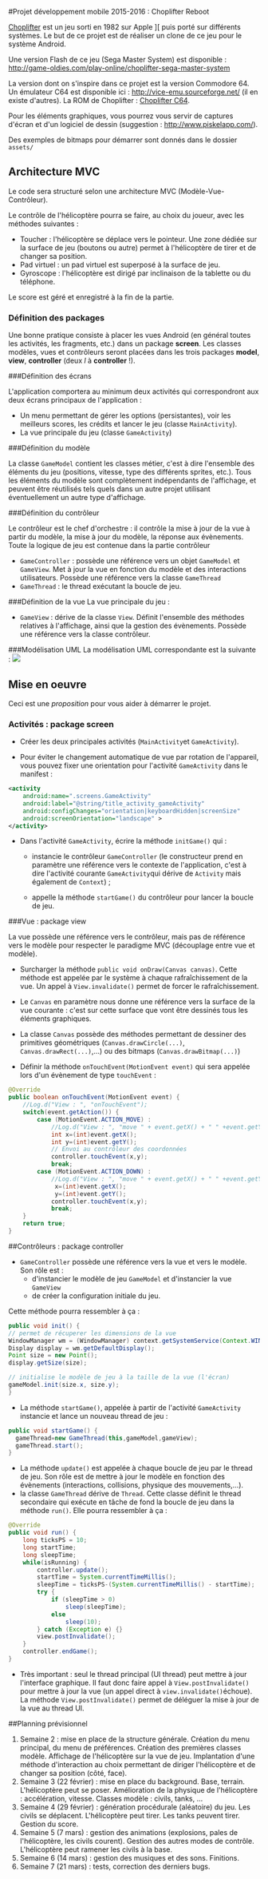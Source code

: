 #Projet développement mobile 2015-2016 : Choplifter Reboot

<a href="https://fr.wikipedia.org/wiki/Choplifter">Choplifter</a> est un jeu sorti en 1982 sur Apple ][ puis porté sur différents systèmes.
Le but de ce projet est de réaliser un clone de ce jeu pour le système Android.

Une version Flash de ce jeu (Sega Master System) est disponible : <http://game-oldies.com/play-online/choplifter-sega-master-system>

La version dont on s'inspire dans ce projet est la version Commodore 64. Un émulateur C64 est disponible ici : <http://vice-emu.sourceforge.net/> (il en existe d'autres). La ROM de Choplifter : <a href="rom/CHOPLIFT.PRG">Choplifter C64</a>.

Pour les éléments graphiques, vous pourrez vous servir de captures d'écran et d'un logiciel de dessin (suggestion : <http://www.piskelapp.com/>).

Des exemples de bitmaps pour démarrer sont donnés dans le dossier `assets/`

## Architecture MVC

Le code sera structuré selon une architecture MVC (Modèle-Vue-Contrôleur).

Le contrôle de l'hélicoptère pourra se faire, au choix du joueur, avec les méthodes suivantes :

- Toucher : l'hélicoptère se déplace vers le pointeur. Une zone dédiée sur la surface de jeu (boutons ou autre) permet à l'hélicoptère de tirer et de changer sa position.
- Pad virtuel : un pad virtuel est superposé à la surface de jeu.
- Gyroscope : l'hélicoptère est dirigé par inclinaison de la tablette ou du téléphone. 


Le score est géré et enregistré à la fin de la partie.
	
### Définition des packages

Une bonne pratique consiste à placer les vues Android (en général toutes les activités, les fragments, etc.) dans un package **screen**.
Les classes modèles, vues et contrôleurs seront placées dans les trois packages **model**, **view**, **controller** (deux *l* à **controller** !).

	
###Définition des écrans

L'application comportera au minimum deux activités qui correspondront aux deux écrans principaux de l'application : 

- Un menu permettant de gérer les options (persistantes), voir les meilleurs scores, les crédits et lancer le jeu (classe ``MainActivity``).
- La vue principale du jeu (classe ``GameActivity``) 

	

###Définition du modèle

La classe ``GameModel`` contient les classes métier, c'est à dire l'ensemble des éléments du jeu (positions, vitesse, type des différents sprites, etc.).
Tous les éléments du modèle sont complètement indépendants de l'affichage, et peuvent être réutilisés tels quels dans un autre projet utilisant éventuellement un autre type d'affichage.

	
###Définition du contrôleur

Le contrôleur est le chef d'orchestre : il contrôle la mise à jour de la vue à partir du modèle, la mise à jour du modèle, la réponse aux évènements.
Toute la logique de jeu est contenue dans la partie contrôleur

- ``GameController`` : possède une référence vers un objet ``GameModel`` et ``GameView``. Met à jour la vue en fonction du modèle et des interactions utilisateurs. Possède une référence vers la classe ``GameThread``
- ``GameThread`` : le thread exécutant la boucle de jeu. 

			
###Définition de la vue	
La vue principale du jeu :
 
- ``GameView`` : dérive de la classe `View`. Définit l'ensemble des méthodes relatives à l'affichage, ainsi que la gestion des évènements.
				Possède une référence vers la classe contrôleur.

###Modélisation UML
La modélisation UML correspondante est la suivante :
	<img src="fig/mvc.png">  
	

## Mise en oeuvre
Ceci est une  *proposition* pour vous aider à démarrer le projet.

### Activités : package screen

- Créer les deux principales activités (`MainActivity`et `GameActivity`).

- Pour éviter le changement automatique de vue par rotation de l'appareil, vous pouvez fixer une orientation pour l'activité ``GameActivity`` dans le manifest :

```xml
<activity
    android:name=".screens.GameActivity"
    android:label="@string/title_activity_gameActivity"
    android:configChanges="orientation|keyboardHidden|screenSize"
    android:screenOrientation="landscape" >            
</activity>
```

- Dans l'activité `GameActivity`, écrire la méthode `initGame()` qui :

	- instancie le contrôleur `GameController` (le constructeur prend en paramètre une référence vers le contexte de l'application, c'est à dire l'activité courante `GameActivity`qui dérive de `Activity` mais également de `Context`) ;
		
	- appelle la méthode `startGame()` du contrôleur pour lancer la boucle de jeu.
		
 
	
###Vue : package view 

La vue possède une référence vers le contrôleur, mais pas de référence vers le modèle pour respecter le paradigme MVC (découplage entre vue et modèle).

- Surcharger la méthode `public void onDraw(Canvas canvas)`. Cette méthode est appelée par le système à chaque rafraîchissement de la vue. Un appel à `View.invalidate()` permet de forcer le rafraîchissement. 
-  Le `Canvas` en paramètre nous donne une référence vers la surface de la vue courante : c'est sur cette surface que vont être dessinés tous les éléments graphiques. 
-  La classe `Canvas` possède des méthodes permettant de dessiner des primitives géométriques (`Canvas.drawCircle(...)`, `Canvas.drawRect(...)`,...) ou des bitmaps (`Canvas.drawBitmap(...)`)

- Définir la méthode `onTouchEvent(MotionEvent event)` qui sera appelée lors d'un évènement de type `touchEvent` :
		
```java
@Override
public boolean onTouchEvent(MotionEvent event) {
    //Log.d("View : ", "onTouchEvent");
    switch(event.getAction()) {
        case (MotionEvent.ACTION_MOVE) :
            //Log.d("View : ", "move " + event.getX() + " " +event.getY());
            int x=(int)event.getX();
            int y=(int)event.getY();
            // Envoi au contrôleur des coordonnées        
            controller.touchEvent(x,y);
            break;
        case (MotionEvent.ACTION_DOWN) :
            //Log.d("View : ", "move " + event.getX() + " " +event.getY());
             x=(int)event.getX();
             y=(int)event.getY();
            controller.touchEvent(x,y);
            break;
    }
    return true;
}
```
		
##Contrôleurs : package controller

- `GameController` possède une référence vers la vue et vers le modèle. Son rôle est :
	- d'instancier le modèle de jeu `GameModel` et d'instancier la vue `GameView`			
	- de créer la configuration initiale du jeu. 

Cette méthode pourra ressembler à ça :
	
```java
public void init() {
// permet de récuperer les dimensions de la vue
WindowManager wm = (WindowManager) context.getSystemService(Context.WINDOW_SERVICE);
Display display = wm.getDefaultDisplay();
Point size = new Point();
display.getSize(size);

// initialise le modèle de jeu à la taille de la vue (l'écran)
gameModel.init(size.x, size.y);
}
```
- La méthode `startGame()`, appelée à partir de l'activité `GameActivity` instancie et lance un nouveau thread de jeu : 

```java
public void startGame() {
  gameThread=new GameThread(this,gameModel,gameView);
  gameThread.start();
}
```
- La méthode `update()` est appelée à chaque boucle de jeu par le thread de jeu.
 Son rôle est de mettre à jour le modèle en fonction des évènements (interactions, collisions, physique des mouvements,...).
- la classe `GameThread` dérive de `Thread`. Cette classe définit le thread secondaire qui exécute en tâche de fond la boucle de jeu dans la méthode `run()`. Elle pourra ressembler à ça : 

```java
@Override
public void run() {
	long ticksPS = 10;
	long startTime;
	long sleepTime;
	while(isRunning) {
	    controller.update();
	    startTime = System.currentTimeMillis();
	    sleepTime = ticksPS-(System.currentTimeMillis() - startTime);
	    try {
	        if (sleepTime > 0)
	            sleep(sleepTime);
	        else
	            sleep(10);
	    } catch (Exception e) {}
	    view.postInvalidate();
	}
	controller.endGame();
}
```

- Très important : seul le thread principal (UI thread) peut mettre à jour l'interface graphique. Il faut donc faire appel à ``View.postInvalidate()`` pour mettre à jour la vue (un appel direct à `view.invalidate()`échoue). La méthode `View.postInvalidate()` permet de déléguer la mise à jour de la vue au thread UI.</li>

##Planning prévisionnel
1. Semaine 2 : mise en place de la structure générale. Création du menu principal, du menu de préférences. Création des premières classes modèle. Affichage de l'hélicoptère sur la vue de jeu. Implantation d'une méthode d'interaction  au choix permettant de diriger l'hélicoptère et de changer sa position (côté, face). 
2. Semaine 3 (22 février) : mise en place du background. Base, terrain. L'hélicoptère peut se poser. Amélioration de la physique de l'hélicoptère : accélération, vitesse. Classes modèle : civils, tanks, ... 
3. Semaine 4 (29 février) : génération procédurale (aléatoire) du jeu. Les civils se déplacent. L'hélicoptère peut tirer. Les tanks peuvent tirer. Gestion du score.
4. Semaine 5 (7 mars) : gestion des animations (explosions, pales de l'hélicoptère, les civils courent). Gestion des autres modes de contrôle. L'hélicoptère peut ramener les civils à la base.
5. Semaine 6 (14 mars) : gestion des musiques et des sons. Finitions.
6. Semaine 7 (21 mars) : tests, correction des derniers bugs.